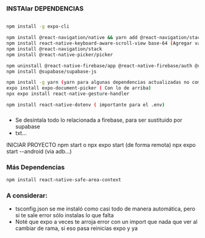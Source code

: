 
### INSTAlar DEPENDENCIAS
```bash

npm install -g expo-cli

npm install @react-navigation/native && yarn add @react-navigation/stack && expo install react-native-gesture-handler react-native-reanimated react-native-screens react-native-safe-area-context @react-native-community/masked-view	(Agregar la librería de Navegación de React Native Navigation ejecutando)
npm install react-native-keyboard-aware-scroll-view base-64	(Agregar varios componentes UI y paquetes a ser usados en el proyecto)
npm install @react-navigation/stack
npm install @react-native-picker/picker

npm uninstall @react-native-firebase/app @react-native-firebase/auth @react-native-firebase/firestore
npm install @supabase/supabase-js

npm install -g yarn (yarn para algunas dependencias actualizadas no compatibles, anteriores o posteriores)
expo install expo-document-picker ( Con lo de arriba)
npx expo install react-native-gesture-handler

npm install react-native-dotenv ( importante para el .env)


```
###
- Se desintala todo lo relacionada a firebase, para ser sustituido por supabase
- txt...



INICIAR PROYECTO
npm start  o npx expo start (de forma remota)
npx expo start --android (via adb...)


### Más Dependencias
```bash
npm install react-native-safe-area-context
```
### A considerar: 
- tsconfig.json se me instaló como casi todo de manera automática, pero si te sale error sólo instalas lo que falta
- Noté que expo a veces te arroja error con un import que nada que ver al cambiar de rama, si eso pasa reinicias expo y ya
